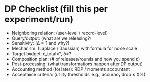 # DP Checklist (fill this per experiment/run)
- Neighboring relation: (user-level / record-level)
- Query/output: (what are we releasing?)
- Sensitivity: (Δ = ? and why?)
- Mechanism: (Laplace / Gaussian) with formula for noise scale
- Target budget: ε_total=?, δ=?
- Composition plan: (# of releases/rounds and how you spend ε)
- Post-processing: (what transformations happen after DP output)
- Accounting method (for later): RDP / moments accountant
- Acceptance criteria: (utility thresholds, e.g., accuracy drop ≤ X%)
